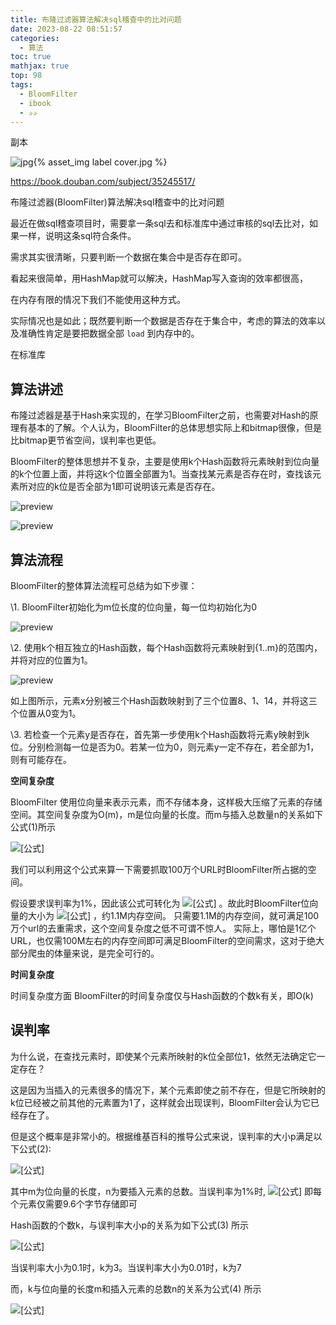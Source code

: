 ```yaml
---
title: 布隆过滤器算法解决sql稽查中的比对问题
date: 2023-08-22 08:51:57
categories:
  - 算法
toc: true
mathjax: true
top: 98
tags:
  - BloomFilter
  - ibook
  - ✰✰
---
```




副本

 ![jpg](https://img1.doubanio.com/view/subject/l/public/s34026678.jpg){% asset_img label cover.jpg %}

https://book.douban.com/subject/35245517/
 <!-- more -->



布隆过滤器(BloomFilter)算法解决sql稽查中的比对问题

最近在做sql稽查项目时，需要拿一条sql去和标准库中通过审核的sql去比对，如果一样，说明这条sql符合条件。

需求其实很清晰，只要判断一个数据在集合中是否存在即可。

看起来很简单，用HashMap就可以解决，HashMap写入查询的效率都很高，



在内存有限的情况下我们不能使用这种方式。

实际情况也是如此；既然要判断一个数据是否存在于集合中，考虑的算法的效率以及准确性肯定是要把数据全部 `load` 到内存中的。

在标准库

## 算法讲述

布隆过滤器是基于Hash来实现的，在学习BloomFilter之前，也需要对Hash的原理有基本的了解。个人认为，BloomFilter的总体思想实际上和bitmap很像，但是比bitmap更节省空间，误判率也更低。

BloomFilter的整体思想并不复杂，主要是使用k个Hash函数将元素映射到位向量的k个位置上面，并将这k个位置全部置为1。当查找某元素是否存在时，查找该元素所对应的k位是否全部为1即可说明该元素是否存在。

![preview](https://segmentfault.com/img/remote/1460000024566951/view)

![preview](https://segmentfault.com/img/remote/1460000024566952/view)

## 算法流程

BloomFilter的整体算法流程可总结为如下步骤：

\1. BloomFilter初始化为m位长度的位向量，每一位均初始化为0

![preview](https://pic2.zhimg.com/v2-3febdc4c9f891491e76083288dae4c99_r.jpg)

\2. 使用k个相互独立的Hash函数，每个Hash函数将元素映射到{1..m}的范围内，并将对应的位置为1。

![preview](https://pic2.zhimg.com/v2-32eb6dead67a965b55ec7522fc6f5ae1_r.jpg)

如上图所示，元素x分别被三个Hash函数映射到了三个位置8、1、14，并将这三个位置从0变为1。

\3. 若检查一个元素y是否存在，首先第一步使用k个Hash函数将元素y映射到k位。分别检测每一位是否为0。若某一位为0，则元素y一定不存在，若全部为1，则有可能存在。

**空间复杂度**

BloomFilter 使用位向量来表示元素，而不存储本身，这样极大压缩了元素的存储空间。其空间复杂度为O(m)，m是位向量的长度。而m与插入总数量n的关系如下公式(1)所示

![[公式]](https://www.zhihu.com/equation?tex=%5Cbegin%7Bequation%7D++++m%3D-%7B%5Cfrac+%7Bn%5Cln+p%7D%7B%28%5Cln+2%29%5E%7B2%7D%7D%7D+%5Clabel%7Beq%3Amn%7D++%5Cend%7Bequation%7D)

我们可以利用这个公式来算一下需要抓取100万个URL时BloomFilter所占据的空间。

假设要求误判率为1%，因此该公式可转化为 ![[公式]](https://www.zhihu.com/equation?tex=m%3D9.6+%2A+n) 。故此时BloomFilter位向量的大小为 ![[公式]](https://www.zhihu.com/equation?tex=100w%2A9.6%3D+960w+bit) ，约1.1M内存空间。
只需要1.1M的内存空间，就可满足100万个url的去重需求，这个空间复杂度之低不可谓不惊人。 实际上，哪怕是1亿个URL，也仅需100M左右的内存空间即可满足BloomFilter的空间需求，这对于绝大部分爬虫的体量来说，是完全可行的。

**时间复杂度**

时间复杂度方面 BloomFilter的时间复杂度仅与Hash函数的个数k有关，即O(k)

## 误判率

为什么说，在查找元素时，即使某个元素所映射的k位全部位1，依然无法确定它一定存在？

这是因为当插入的元素很多的情况下，某个元素即使之前不存在，但是它所映射的k位已经被之前其他的元素置为1了，这样就会出现误判，BloomFilter会认为它已经存在了。

但是这个概率是非常小的。根据维基百科的推导公式来说，误判率的大小p满足以下公式(2):

![[公式]](https://www.zhihu.com/equation?tex=%5Cbegin%7Bequation%7D+++%5Cln+p+%3D+-%7B%5Cfrac+%7Bm%7D%7Bn%7D%7D%5Cleft%28%5Cln+2%5Cright%29%5E%7B2%7D+%5Clabel%7Beq%3Ap%7D+%5Cend%7Bequation%7D+)

其中m为位向量的长度，n为要插入元素的总数。当误判率为1%时, ![[公式]](https://www.zhihu.com/equation?tex=%5Cfrac+mn%3D9.6) 即每个元素仅需要9.6个字节存储即可

Hash函数的个数k，与误判率大小p的关系为如下公式(3) 所示

![[公式]](https://www.zhihu.com/equation?tex=%5Cbegin%7Bequation%7D+++k+%3D+%7B-%7B%5Cln+p%7D+%5Cover+%7B%5Cln+2%7D%7D+%5Clabel%7Beq%3Ak1%7D+++%5Cend%7Bequation%7D+)

当误判率大小为0.1时，k为3。当误判率大小为0.01时，k为7

而，k与位向量的长度m和插入元素的总数n的关系为公式(4) 所示

![[公式]](https://www.zhihu.com/equation?tex=%5Cbegin%7Bequation%7D+++k+%3D+%7B%5Cfrac+%7Bm%7D%7Bn%7D%7D%5Cln+2+%5Clabel%7Beq%3Ak2%7D++%5Cend%7Bequation%7D)
